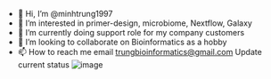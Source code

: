 - 👋 Hi, I’m @minhtrung1997
- 👀 I’m interested in primer-design, microbiome, Nextflow, Galaxy
- 🌱 I’m currently doing support role for my company customers
- 💞️ I’m looking to collaborate on Bioinformatics as a hobby
- 📫 How to reach me email trungbioinformatics@gmail.com
  Update current status
![image](https://github.com/user-attachments/assets/67213d31-ec32-4a2f-a717-ebd37c1b13da)

<!---
minhtrung1997/minhtrung1997 is a ✨ special ✨ repository because its `README.md` (this file) appears on your GitHub profile.
You can click the Preview link to take a look at your changes.
--->
